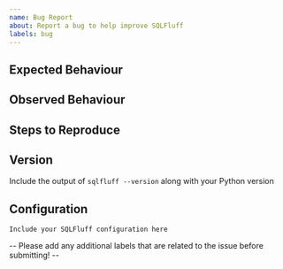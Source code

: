 ```yaml
---
name: Bug Report
about: Report a bug to help improve SQLFluff
labels: bug
---
```


## Expected Behaviour

## Observed Behaviour

## Steps to Reproduce

## Version
Include the output of `sqlfluff --version` along with your Python version

## Configuration
```
Include your SQLFluff configuration here
```

-- Please add any additional labels that are related to the issue before submitting! --